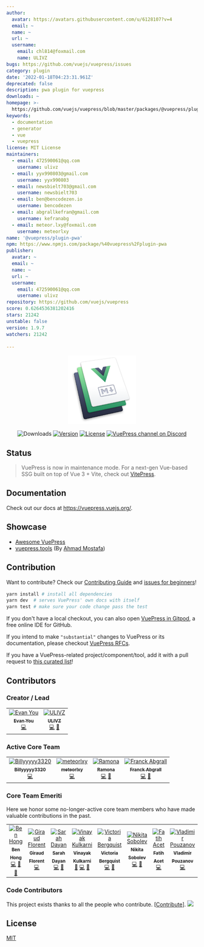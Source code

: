```yaml
---
author:
  avatar: https://avatars.githubusercontent.com/u/6128107?v=4
  email: ~
  name: ~
  url: ~
  username:
    email: chl814@foxmail.com
    name: ULIVZ
bugs: https://github.com/vuejs/vuepress/issues
category: plugin
date: '2022-01-18T04:23:31.961Z'
deprecated: false
description: pwa plugin for vuepress
downloads: ~
homepage: >-
  https://github.com/vuejs/vuepress/blob/master/packages/@vuepress/plugin-pwa#readme
keywords:
  - documentation
  - generator
  - vue
  - vuepress
license: MIT License
maintainers:
  - email: 472590061@qq.com
    username: ulivz
  - email: yyx990803@gmail.com
    username: yyx990803
  - email: newsbielt703@gmail.com
    username: newsbielt703
  - email: ben@bencodezen.io
    username: bencodezen
  - email: abgrallkefran@gmail.com
    username: kefranabg
  - email: meteor.lxy@foxmail.com
    username: meteorlxy
name: '@vuepress/plugin-pwa'
npm: https://www.npmjs.com/package/%40vuepress%2Fplugin-pwa
publisher:
  avatar: ~
  email: ~
  name: ~
  url: ~
  username:
    email: 472590061@qq.com
    username: ulivz
repository: https://github.com/vuejs/vuepress
score: 0.6264536381202416
stars: 21242
unstable: false
version: 1.9.7
watchers: 21242

---
```


<p align="center">
  <a href="https://vuepress.vuejs.org/" target="_blank">
    <img width="180" src="https://raw.githubusercontent.com/vuejs/vuepress/master/packages/docs/docs/.vuepress/public/hero.png" alt="logo">
  </a>
</p>

<p align="center">
 <img src="https://img.shields.io/npm/dm/vuepress.svg" alt="Downloads"></a>
  <a href="https://www.npmjs.com/package/vuepress"><img src="https://img.shields.io/npm/v/vuepress.svg" alt="Version"></a>
  <a href="https://github.com/vuejs/vuepress/blob/master/LICENSE"><img src="https://img.shields.io/npm/l/vuepress.svg" alt="License"></a>
  <a href="https://discordapp.com/invite/HBherRA"><img src="https://img.shields.io/badge/Discord-join%20chat-738bd7.svg" alt="VuePress channel on Discord"></a>
</p>

## Status

> VuePress is now in maintenance mode. For a next-gen Vue-based SSG built on top of Vue 3 + Vite, check out [VitePress](https://vitepress.vuejs.org/).

## Documentation

Check out our docs at https://vuepress.vuejs.org/.

## Showcase

- [Awesome VuePress](https://github.com/vuepressjs/awesome-vuepress)
- [vuepress.tools](https://z3by.github.io/vuepress-tools/) (By [Ahmad Mostafa](https://ahmadmostafa.com))

## Contribution

Want to contribute? Check our [Contributing Guide](.github/CONTRIBUTING.md) and [issues for beginners](https://github.com/vuejs/vuepress/issues?q=is%3Aopen+is%3Aissue+label%3A%22good+first+issue%22)!

```bash
yarn install # install all dependencies
yarn dev  # serves VuePress' own docs with itself
yarn test # make sure your code change pass the test
```

If you don't have a local checkout, you can also open [VuePress in Gitpod](https://gitpod.io/#https://github.com/vuejs/vuepress/blob/master/packages/docs/docs/README.md), a free online IDE for GitHub.

If you intend to make `"substantial"` changes to VuePress or its documentation, please checkout [VuePress RFCs](./rfcs/README.md).

If you have a VuePress-related project/component/tool, add it with a pull request to [this curated list](https://github.com/vuepressjs/awesome-vuepress)!

## Contributors

### Creator / Lead

<table>
  <td align="center"><a href="http://evanyou.me"><img src="https://avatars1.githubusercontent.com/u/499550?v=4" width="100px;" alt="Evan You"/><br /><sub><b>Evan You</b></sub></a><br /><a href="https://github.com/vuejs/vuepress/commits?author=yyx990803" title="Code">💻</a></td>
  <td align="center"><a href="https://github.com/ulivz"><img src="https://avatars1.githubusercontent.com/u/23133919?v=4" width="100px;" alt="ULIVZ"/><br /><sub><b>ULIVZ</b></sub></a><br /><a href="https://github.com/vuejs/vuepress/commits?author=ulivz" title="Code">💻</a> <a href="https://github.com/vuejs/vuepress/commits?author=ulivz" title="Documentation">📖</a></td>
</table>

### Active Core Team

<!-- ALL-CONTRIBUTORS-LIST:START - Do not remove or modify this section -->
<!-- prettier-ignore-start -->
<!-- markdownlint-disable -->
<table>
  <tr>
    <td align="center"><a href="https://billychin.netlify.com/"><img src="https://avatars0.githubusercontent.com/u/38957202?v=4" width="100px;" alt="Billyyyyy3320"/><br /><sub><b>Billyyyyy3320</b></sub></a><br /><a href="https://github.com/vuejs/vuepress/commits?author=newsbielt703" title="Code">💻</a></td>
    <td align="center"><a href="https://github.com/meteorlxy"><img src="https://avatars0.githubusercontent.com/u/18205362?s=400&v=4" width="100px;" alt="meteorlxy"/><br /><sub><b>meteorlxy</b></sub></a><br /><a href="https://github.com/vuejs/vuepress/commits?author=meteorlxy" title="Code">💻</a></td>
    <td align="center"><a href="https://twitter.com/CodesOfRa"><img src="https://avatars0.githubusercontent.com/u/945186?v=4" width="100px;" alt="Ramona"/><br /><sub><b>Ramona</b></sub></a><br /><a href="https://github.com/vuejs/vuepress/commits?author=CodesOfRa" title="Code">💻</a> <a href="https://github.com/vuejs/vuepress/commits?author=CodesOfRa" title="Documentation">📖</a></td>
    <td align="center"><a href="https://www.franck-abgrall.me/"><img src="https://avatars3.githubusercontent.com/u/9840435?v=4" width="100px;" alt="Franck Abgrall"/><br /><sub><b>Franck Abgrall</b></sub></a><br /><a href="https://github.com/vuejs/vuepress/commits?author=kefranabg" title="Code">💻</a> <a href="#question-kefranabg" title="Answering Questions">💬</a></td>
  </tr>
</table>

<!-- markdownlint-enable -->
<!-- prettier-ignore-end -->

<!-- ALL-CONTRIBUTORS-LIST:END -->

### Core Team Emeriti

Here we honor some no-longer-active core team members who have made valuable contributions in the past.

<table>
  <tr>
    <td align="center"><a href="http://www.bencodezen.io"><img src="https://avatars0.githubusercontent.com/u/4836334?v=4" width="100px;" alt="Ben Hong"/><br /><sub><b>Ben Hong</b></sub></a><br /><a href="https://github.com/vuejs/vuepress/commits?author=bencodezen" title="Code">💻</a> <a href="https://github.com/vuejs/vuepress/commits?author=bencodezen" title="Documentation">📖</a> <a href="#question-bencodezen" title="Answering Questions">💬</a></td>
    <td align="center"><a href="https://github.com/f3ltron"><img src="https://avatars1.githubusercontent.com/u/11556276?v=4" width="100px;" alt="Giraud Florent"/><br /><sub><b>Giraud Florent</b></sub></a><br /><a href="https://github.com/vuejs/vuepress/commits?author=f3ltron" title="Code">💻</a></td>
    <td align="center"><a href="https://frontstuff.io/"><img src="https://avatars0.githubusercontent.com/u/5370675?v=4" width="100px;" alt="Sarah Dayan"/><br /><sub><b>Sarah Dayan</b></sub></a><br /><a href="https://github.com/vuejs/vuepress/commits?author=sarahdayan" title="Code">💻</a> <a href="https://github.com/vuejs/vuepress/commits?author=sarahdayan" title="Documentation">📖</a></td>
    <td align="center"><a href="https://twitter.com/_vinayak_k"><img src="https://avatars2.githubusercontent.com/u/19776877?v=4" width="100px;" alt="Vinayak Kulkarni"/><br /><sub><b>Vinayak Kulkarni</b></sub></a><br /><a href="#plugin-vinayakkulkarni" title="Plugin/utility libraries">🔌</a> <a href="https://github.com/vuejs/vuepress/commits?author=vinayakkulkarni" title="Code">💻</a> <a href="#blog-vinayakkulkarni" title="Blogposts">📝</a></td>
    <td align="center"><a href="https://twitter.com/vicbergquist"><img src="https://avatars0.githubusercontent.com/u/25737281?v=4" width="100px;" alt="Victoria Bergquist"/><br /><sub><b>Victoria Bergquist</b></sub></a><br /><a href="https://github.com/vuejs/vuepress/commits?author=vicbergquist" title="Code">💻</a> <a href="#design-vicbergquist" title="Design">🎨</a></td>
    <td align="center"><a href="https://sobolevn.me"><img src="https://avatars1.githubusercontent.com/u/4660275?v=4" width="100px;" alt="Nikita Sobolev"/><br /><sub><b>Nikita Sobolev</b></sub></a><br /><a href="https://github.com/vuejs/vuepress/commits?author=sobolevn" title="Code">💻</a> <a href="https://github.com/vuejs/vuepress/commits?author=sobolevn" title="Documentation">📖</a></td>
    <td align="center"><a href="https://fatihacet.com"><img src="https://avatars3.githubusercontent.com/u/712419?v=4" width="100px;" alt="Fatih Acet"/><br /><sub><b>Fatih Acet</b></sub></a><br /><a href="https://github.com/vuejs/vuepress/commits?author=fatihacet" title="Code">💻</a></td>
    <td align="center"><a href="http://farcaller.net/"><img src="https://avatars2.githubusercontent.com/u/693?v=4" width="100px;" alt="Vladimir Pouzanov"/><br /><sub><b>Vladimir Pouzanov</b></sub></a><br /><a href="https://github.com/vuejs/vuepress/commits?author=farcaller" title="Code">💻</a></td>
  </tr>

</table>

### Code Contributors

This project exists thanks to all the people who contribute. [[Contribute](.github/CONTRIBUTING.md)].
<a href="https://github.com/vuejs/vuepress/graphs/contributors"><img src="https://opencollective.com/vuepress/contributors.svg?width=890&button=false" /></a>

## License

[MIT](https://github.com/vuejs/vuepress/blob/master/LICENSE)
